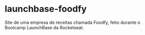 # launchbase-foodfy
Site de uma empresa de receitas chamada Foodfy, feito durante o Bootcamp LaunchBase da Rocketseat.
